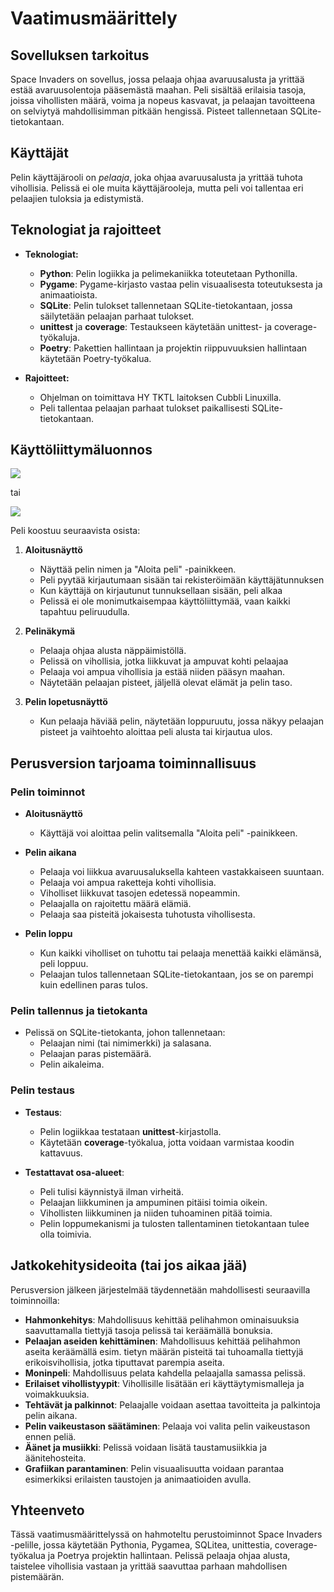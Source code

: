 # Vaatimusmäärittely

## Sovelluksen tarkoitus

Space Invaders on sovellus, jossa pelaaja ohjaa avaruusalusta ja yrittää estää avaruusolentoja pääsemästä maahan. Peli sisältää erilaisia tasoja, joissa vihollisten määrä, voima ja nopeus kasvavat, ja pelaajan tavoitteena on selviytyä mahdollisimman pitkään hengissä. Pisteet tallennetaan SQLite-tietokantaan. 

## Käyttäjät

Pelin käyttäjärooli on _pelaaja_, joka ohjaa avaruusalusta ja yrittää tuhota vihollisia. Pelissä ei ole muita käyttäjärooleja, mutta peli voi tallentaa eri pelaajien tuloksia ja edistymistä.

## Teknologiat ja rajoitteet

- **Teknologiat:**
  - **Python**: Pelin logiikka ja pelimekaniikka toteutetaan Pythonilla.
  - **Pygame**: Pygame-kirjasto vastaa pelin visuaalisesta toteutuksesta ja animaatioista.
  - **SQLite**: Pelin tulokset tallennetaan SQLite-tietokantaan, jossa säilytetään pelaajan parhaat tulokset.
  - **unittest** ja **coverage**: Testaukseen käytetään unittest- ja coverage-työkaluja.
  - **Poetry**: Pakettien hallintaan ja projektin riippuvuuksien hallintaan käytetään Poetry-työkalua.

- **Rajoitteet:**
  - Ohjelman on toimittava HY TKTL laitoksen Cubbli Linuxilla.
  - Peli tallentaa pelaajan parhaat tulokset paikallisesti SQLite-tietokantaan.

## Käyttöliittymäluonnos

![](./kuvat/vaihtoehto1.png)

tai 

![](./kuvat/vaihtoehto2.png)

Peli koostuu seuraavista osista:

1. **Aloitusnäyttö**
   - Näyttää pelin nimen ja "Aloita peli" -painikkeen.
   - Peli pyytää kirjautumaan sisään tai rekisteröimään käyttäjätunnuksen
   - Kun käyttäjä on kirjautunut tunnuksellaan sisään, peli alkaa
   - Pelissä ei ole monimutkaisempaa käyttöliittymää, vaan kaikki tapahtuu peliruudulla.

2. **Pelinäkymä**
   - Pelaaja ohjaa alusta näppäimistöllä.
   - Pelissä on vihollisia, jotka liikkuvat ja ampuvat kohti pelaajaa
   - Pelaaja voi ampua vihollisia ja estää niiden pääsyn maahan.
   - Näytetään pelaajan pisteet, jäljellä olevat elämät ja pelin taso.
   
3. **Pelin lopetusnäyttö**
   - Kun pelaaja häviää pelin, näytetään loppuruutu, jossa näkyy pelaajan pisteet ja vaihtoehto aloittaa peli alusta tai kirjautua ulos.

## Perusversion tarjoama toiminnallisuus

### Pelin toiminnot

- **Aloitusnäyttö**
  - Käyttäjä voi aloittaa pelin valitsemalla "Aloita peli" -painikkeen.
  
- **Pelin aikana**
  - Pelaaja voi liikkua avaruusaluksella kahteen vastakkaiseen suuntaan.
  - Pelaaja voi ampua raketteja kohti vihollisia.
  - Viholliset liikkuvat tasojen edetessä nopeammin.
  - Pelaajalla on rajoitettu määrä elämiä.
  - Pelaaja saa pisteitä jokaisesta tuhotusta vihollisesta.
  
- **Pelin loppu**
  - Kun kaikki viholliset on tuhottu tai pelaaja menettää kaikki elämänsä, peli loppuu.
  - Pelaajan tulos tallennetaan SQLite-tietokantaan, jos se on parempi kuin edellinen paras tulos.

### Pelin tallennus ja tietokanta

- Pelissä on SQLite-tietokanta, johon tallennetaan:
  - Pelaajan nimi (tai nimimerkki) ja salasana.
  - Pelaajan paras pistemäärä.
  - Pelin aikaleima.

### Pelin testaus

- **Testaus**:
  - Pelin logiikkaa testataan **unittest**-kirjastolla.
  - Käytetään **coverage**-työkalua, jotta voidaan varmistaa koodin kattavuus.
  
- **Testattavat osa-alueet**:
  - Peli tulisi käynnistyä ilman virheitä.
  - Pelaajan liikkuminen ja ampuminen pitäisi toimia oikein.
  - Vihollisten liikkuminen ja niiden tuhoaminen pitää toimia.
  - Pelin loppumekanismi ja tulosten tallentaminen tietokantaan tulee olla toimivia.

## Jatkokehitysideoita (tai jos aikaa jää)

Perusversion jälkeen järjestelmää täydennetään mahdollisesti seuraavilla toiminnoilla:

- **Hahmonkehitys**: Mahdollisuus kehittää pelihahmon ominaisuuksia saavuttamalla tiettyjä tasoja pelissä tai keräämällä bonuksia.
- **Pelaajan aseiden kehittäminen**: Mahdollisuus kehittää pelihahmon aseita keräämällä esim. tietyn määrän pisteitä tai tuhoamalla tiettyjä erikoisvihollisia, jotka tiputtavat parempia aseita. 
- **Moninpeli**: Mahdollisuus pelata kahdella pelaajalla samassa pelissä.
- **Erilaiset vihollistyypit**: Vihollisille lisätään eri käyttäytymismalleja ja voimakkuuksia.
- **Tehtävät ja palkinnot**: Pelaajalle voidaan asettaa tavoitteita ja palkintoja pelin aikana.
- **Pelin vaikeustason säätäminen**: Pelaaja voi valita pelin vaikeustason ennen peliä.
- **Äänet ja musiikki**: Pelissä voidaan lisätä taustamusiikkia ja äänitehosteita.
- **Grafiikan parantaminen**: Pelin visuaalisuutta voidaan parantaa esimerkiksi erilaisten taustojen ja animaatioiden avulla.

## Yhteenveto

Tässä vaatimusmäärittelyssä on hahmoteltu perustoiminnot Space Invaders -pelille, jossa käytetään Pythonia, Pygamea, SQLitea, unittestia, coverage-työkalua ja Poetrya projektin hallintaan. Pelissä pelaaja ohjaa alusta, taistelee vihollisia vastaan ja yrittää saavuttaa parhaan mahdollisen pistemäärän.
